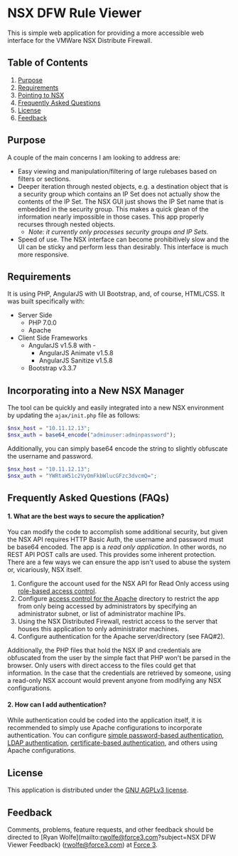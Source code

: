 # NSX DFW Rule Viewer
This is simple web application for providing a more accessible web interface for the VMWare NSX Distribute Firewall.
## Table of Contents
1. [Purpose](#purpose)
2. [Requirements](#requirements)
3. [Pointing to NSX](#incorporating-into-a-new-nsx-manager)
4. [Frequently Asked Questions](#frequently-asked-questions-faqs)
5. [License](#license)
6. [Feedback](#feedback)

## Purpose
A couple of the main concerns I am looking to address are:
* Easy viewing and manipulation/filtering of large rulebases based on filters or sections.
* Deeper iteration through nested objects, e.g. a destination object that is a security group which contains an IP Set does not actually show the contents of the IP Set. The NSX GUI just shows the IP Set name that is embedded in the security group. This makes a quick glean of the information nearly impossible in those cases. This app properly recurses through nested objects. 
    * *Note: it currently only processes security groups and IP Sets.*
* Speed of use. The NSX interface can become prohibitively slow and the UI can be sticky and perform less than desirably. This interface is much more responsive. 

## Requirements
It is using PHP, AngularJS with UI Bootstrap, and, of course, HTML/CSS. It was built specifically with: 
* Server Side
    * PHP 7.0.0
    * Apache
* Client Side Frameworks
    * AngularJS v1.5.8 with - 
        * AngularJS Animate v1.5.8
        * AngularJS Sanitize v1.5.8
    * Bootstrap v3.3.7

## Incorporating into a New NSX Manager
The tool can be quickly and easily integrated into a new NSX environment by updating the `ajax/init.php` file as follows: 
``` php
$nsx_host = "10.11.12.13";
$nsx_auth = base64_encode("adminuser:adminpassword");
```
Additionally, you can simply base64 encode the string to slightly obfuscate the username and password.
``` php
$nsx_host = "10.11.12.13";
$nsx_auth = "YWRtaW51c2VyOmFkbWlucGFzc3dvcmQ=";
```
## Frequently Asked Questions (FAQs)
#### 1. What are the best ways to secure the application?
You can modify the code to accomplish some additional security, but given the NSX API requires HTTP Basic Auth, the username and password must be base64 encoded. The app is a *read only application*. In other words, no REST API POST calls are used. This provides some inherent protection. There are a few ways we can ensure the app isn't used to abuse the system or, vicariously, NSX itself.
1. Configure the account used for the NSX API for Read Only access using [role-based access control](http://www.routetocloud.com/2014/10/nsx-role-based-access-control/).
2. Configure [access control for the Apache](https://www.cyberciti.biz/faq/apache-restrict-access-based-on-ip-address-to-selected-directories/) directory to restrict the app from only being accessed by administrators by specifying an administrator subnet, or list of administrator machine IPs.
3. Using the NSX Distributed Firewall, restrict access to the server that houses this application to only administrator machines.
3. Configure authentication for the Apache server/directory (see FAQ#2).

Additionally, the PHP files that hold the NSX IP and credentials are obfuscated from the user by the simple fact that PHP won't be parsed in the browser. Only users with direct access to the files could get that information. In the case that the credentials are retrieved by someone, using a read-only NSX account would prevent anyone from modifying any NSX configurations.
#### 2. How can I add authentication?
While authentication could be coded into the application itself, it is recommended to simply use Apache configurations to incorporate authentication. You can configure [simple password-based authentication](https://wiki.apache.org/httpd/PasswordBasicAuth), [LDAP authentication](http://www.held-im-ruhestand.de/software/apache-ldap-active-directory-authentication.html), [certificate-based authentication](https://httpd.apache.org/docs/current/ssl/ssl_howto.html#accesscontrol), and others using Apache configurations.
## License
This application is distributed under the [GNU AGPLv3 license](https://www.gnu.org/licenses/agpl-3.0.en.html).
## Feedback
Comments, problems, feature requests, and other feedback should be directed to [Ryan Wolfe](mailto:rwolfe@force3.com?subject=NSX DFW Viewer Feedback) (rwolfe@force3.com) at [Force 3](http://force3.com).
